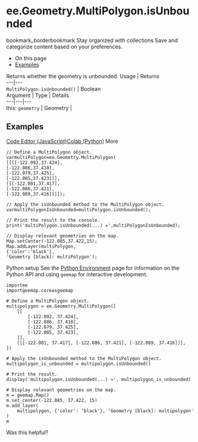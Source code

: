  
#  ee.Geometry.MultiPolygon.isUnbounded
bookmark_borderbookmark Stay organized with collections  Save and categorize content based on your preferences.
  * On this page
  * [Examples](https://developers.google.com/earth-engine/apidocs/ee-geometry-multipolygon-isunbounded#examples)


Returns whether the geometry is unbounded.
Usage | Returns  
---|---  
`MultiPolygon.isUnbounded()` | Boolean  
Argument | Type | Details  
---|---|---  
this: `geometry` | Geometry |   
## Examples
[Code Editor (JavaScript)](https://developers.google.com/earth-engine/apidocs/ee-geometry-multipolygon-isunbounded#code-editor-javascript-sample)[Colab (Python)](https://developers.google.com/earth-engine/apidocs/ee-geometry-multipolygon-isunbounded#colab-python-sample) More
```
// Define a MultiPolygon object.
varmultiPolygon=ee.Geometry.MultiPolygon(
[[[[-122.092,37.424],
[-122.086,37.418],
[-122.079,37.425],
[-122.085,37.423]]],
[[[-122.081,37.417],
[-122.086,37.421],
[-122.089,37.416]]]]);

// Apply the isUnbounded method to the MultiPolygon object.
varmultiPolygonIsUnbounded=multiPolygon.isUnbounded();

// Print the result to the console.
print('multiPolygon.isUnbounded(...) =',multiPolygonIsUnbounded);

// Display relevant geometries on the map.
Map.setCenter(-122.085,37.422,15);
Map.addLayer(multiPolygon,
{'color':'black'},
'Geometry [black]: multiPolygon');
```
Python setup
See the [ Python Environment](https://developers.google.com/earth-engine/guides/python_install) page for information on the Python API and using `geemap` for interactive development.
```
importee
importgeemap.coreasgeemap
```
```
# Define a MultiPolygon object.
multipolygon = ee.Geometry.MultiPolygon([
    [[
        [-122.092, 37.424],
        [-122.086, 37.418],
        [-122.079, 37.425],
        [-122.085, 37.423],
    ]],
    [[[-122.081, 37.417], [-122.086, 37.421], [-122.089, 37.416]]],
])

# Apply the isUnbounded method to the MultiPolygon object.
multipolygon_is_unbounded = multipolygon.isUnbounded()

# Print the result.
display('multipolygon.isUnbounded(...) =', multipolygon_is_unbounded)

# Display relevant geometries on the map.
m = geemap.Map()
m.set_center(-122.085, 37.422, 15)
m.add_layer(
    multipolygon, {'color': 'black'}, 'Geometry [black]: multipolygon'
)
m
```

Was this helpful?
